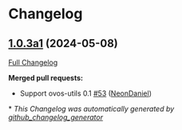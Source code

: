 # Changelog

## [1.0.3a1](https://github.com/NeonGeckoCom/skill-demo/tree/1.0.3a1) (2024-05-08)

[Full Changelog](https://github.com/NeonGeckoCom/skill-demo/compare/1.0.2...1.0.3a1)

**Merged pull requests:**

- Support ovos-utils 0.1 [\#53](https://github.com/NeonGeckoCom/skill-demo/pull/53) ([NeonDaniel](https://github.com/NeonDaniel))



\* *This Changelog was automatically generated by [github_changelog_generator](https://github.com/github-changelog-generator/github-changelog-generator)*
